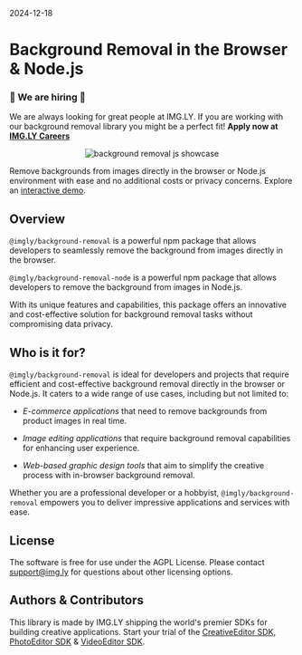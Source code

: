 2024-12-18

# Background Removal in the Browser & Node.js

### 🚨 We are hiring 🚨

We are always looking for great people at IMG.LY. If you are working with our background removal library you might be a perfect fit! **Apply now at [IMG.LY Careers](https://img.ly/company/careers/?utm_source=github&utm_medium=readme&utm_campaign=background-removal-js)**

<p align="center">
<img src="https://storage.googleapis.com/imgly-static-assets/static/blog/github-releases/background-removal-free-plugin-app.jpg" alt="background removal js showcase" />

</p>

Remove backgrounds from images directly in the browser or Node.js environment with ease and no additional costs or privacy concerns.
Explore an [interactive demo](https://img.ly/showcases/cesdk/web/background-removal/web?utm_source=github&utm_medium=project&utm_campaign=background-removal-js).

## Overview

`@imgly/background-removal` is a powerful npm package that allows developers to seamlessly remove the background from images directly in the browser.

`@imgly/background-removal-node` is a powerful npm package that allows developers to remove the background from images in Node.js.

With its unique features and capabilities, this package offers an innovative and cost-effective solution for background removal tasks without compromising data privacy.

## Who is it for?

`@imgly/background-removal` is ideal for developers and projects that require efficient and cost-effective background removal directly in the browser or Node.js. It caters to a wide range of use cases, including but not limited to:

- _E-commerce applications_ that need to remove backgrounds from product images in real time.

- _Image editing applications_ that require background removal capabilities for enhancing user experience.

- _Web-based graphic design tools_ that aim to simplify the creative process with in-browser background removal.

Whether you are a professional developer or a hobbyist, `@imgly/background-removal` empowers you to deliver impressive applications and services with ease.

## License

The software is free for use under the AGPL License. Please contact [support@img.ly](mailto:support@img.ly?subject=Background-Removal%20License) for questions about other licensing options.

## Authors & Contributors

This library is made by IMG.LY shipping the world's premier SDKs for building creative applications.
Start your trial of the [CreativeEditor SDK](https://img.ly/products/creative-sdk?utm_source=github&utm_medium=project&utm_campaign=background-removal-js), [PhotoEditor SDK](https://img.ly/products/photo-sdk?utm_source=github&utm_medium=project&utm_campaign=background-removal-js) & [VideoEditor SDK](https://img.ly/products/video-sdk?utm_source=github&utm_medium=project&utm_campaign=background-removal-js).
